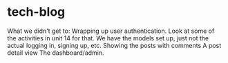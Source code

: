 # tech-blog
What we didn't get to:
Wrapping up user authentication. Look at some of the activities in unit 14 for that. We have the models set up, just not the actual logging in, signing up, etc.
Showing the posts with comments
A post detail view
The dashboard/admin.


